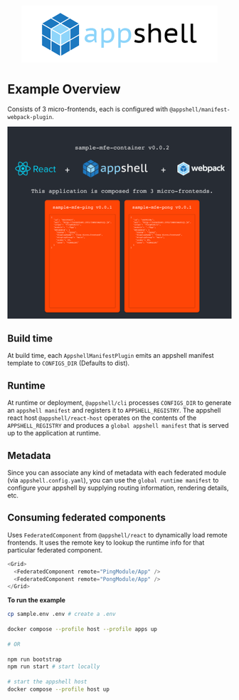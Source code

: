 <div align="center">
  <a href="https://github.com/navaris/appshell">
    <picture>
      <source media="(prefers-color-scheme: dark)" srcset="https://github.com/navaris/appshell/blob/main/assets/branding/appshell-logo-white_2x.png">
      <img alt="appshell" src="https://github.com/navaris/appshell/blob/main/assets/branding/appshell-logo_2x.png">
    </picture>
  </a>
</div>

# Example Overview

Consists of 3 micro-frontends, each is configured with `@appshell/manifest-webpack-plugin`.

![Screenshot](https://github.com/navaris/appshell/blob/main/assets/docs/appshell_react_host_screenshot.png 'Screenshot')

## Build time

At build time, each `AppshellManifestPlugin` emits an appshell manifest template to `CONFIGS_DIR` (Defaults to dist).

## Runtime

At runtime or deployment, `@appshell/cli` processes `CONFIGS_DIR` to generate an `appshell manifest` and registers it to `APPSHELL_REGISTRY`. The appshell react host `@appshell/react-host` operates on the contents of the `APPSHELL_REGISTRY` and produces a `global appshell manifest` that is served up to the application at runtime.

## Metadata

Since you can associate any kind of metadata with each federated module (via `appshell.config.yaml`), you can use the `global runtime manifest` to configure your appshell by supplying routing information, rendering details, etc.

## Consuming federated components

Uses `FederatedComponent` from `@appshell/react` to dynamically load remote frontends. It uses the remote key to lookup the runtime info for that particular federated component.

```typescript
<Grid>
  <FederatedComponent remote="PingModule/App" />
  <FederatedComponent remote="PongModule/App" />
</Grid>
```

**To run the example**

```bash
cp sample.env .env # create a .env

docker compose --profile host --profile apps up

# OR

npm run bootstrap
npm run start # start locally

# start the appshell host
docker compose --profile host up
```
